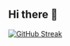 ## Hi there 👋

[![GitHub Streak](https://streak-stats.demolab.com?user=troylusty&theme=dark&hide_border=true&background=00000000)](https://git.io/streak-stats)
